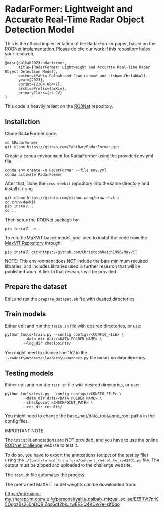 # RadarFormer: Lightweight and Accurate Real-Time Radar Object Detection Model

This is the official implementation of the RadarFormer paper, based on the [RODNet](https://github.com/yizhou-wang/RODNet#rodnet-radar-object-detection-network) implementation.
Please do cite our work if this repository helps your research.

```
@misc{dalbah2023radarformer,
      title={RadarFormer: Lightweight and Accurate Real-Time Radar Object Detection Model}, 
      author={Yahia Dalbah and Jean Lahoud and Hisham Cholakkal},
      year={2023},
      eprint={2304.08447},
      archivePrefix={arXiv},
      primaryClass={cs.CV}
}
```

This code is heavily reliant on the [RODNet](https://github.com/yizhou-wang/RODNet) repository.


## Installation

Clone RadarFormer code.
```commandline
cd $RadarFormer
git clone https://github.com/YahiDar/RadarFormer.git
```

Create a conda environment for RadarFormer using the provided env.yml file.
```commandline
conda env create -n RadarFormer --file env.yml
conda activate RadarFormer
```

After that, clone the ```cruw-devkit``` repository into the same directory and install it using

```commandline
git clone https://github.com/yizhou-wang/cruw-devkit
cd cruw-devkit
pip install .
cd ..
```

Then setup the RODNet package by:
```commandline
pip install -e .
```

To run the MaXViT based model, you need to install the code from the [MaxViT Repository](https://github.com/ChristophReich1996/MaxViT) through:

```commandline
pip install git+https://github.com/ChristophReich1996/MaxViT
```

NOTE: This environment does NOT include the bare minimum required libraries, and includes libraries used in further research that will be published soon. A link to that research will be provided.



## Prepare the dataset

Edit and run the ```prepare_dataset.sh``` file with desired directories.

## Train models

Either edit and run the ```train.sh``` file with desired directories, or use:

```commandline
python tools/train.py --config configs/<CONFIG_FILE> \
        --data_dir data/<DATA_FOLDER_NAME> \
        --log_dir checkpoints/
```

You might need to change line 152 in the ```.\rodnet\datasets\loaders\CRDataset.py``` file based on data directory.

## Testing models

Either edit and run the ```test.sh``` file with desired directories, or use:

```commandline
python tools/test.py --config configs/<CONFIG_FILE> \
        --data_dir data/<DATA_FOLDER_NAME> \
        --checkpoint <CHECKPOINT_PATH> \
        --res_dir results/
```

You might need to change the base_root/data_root/anno_root paths in the config files.

IMPORTANT NOTE:

The test split annotations are NOT provided, and you have to use the online [RODNet challenge](https://codalab.lisn.upsaclay.fr/competitions/1063#participate-submit_results) website to test it.

To do so, you have to export the annotations (output of the test.py file) using the ```./tools/format_transform/convert_rodnet_to_rod2021.py``` file. The output must be zipped and uploaded to the challenge website. 

The ```test.sh``` file automates the process.

The pretrained MaXViT model weights can be downloaded from:

https://mbzuaiac-my.sharepoint.com/:u:/g/personal/yahia_dalbah_mbzuai_ac_ae/EZ5RVt7nrK5OgozBs200hDQBIZqsGdf2bkJrwEE2jQ4KOw?e=cjf0qo
